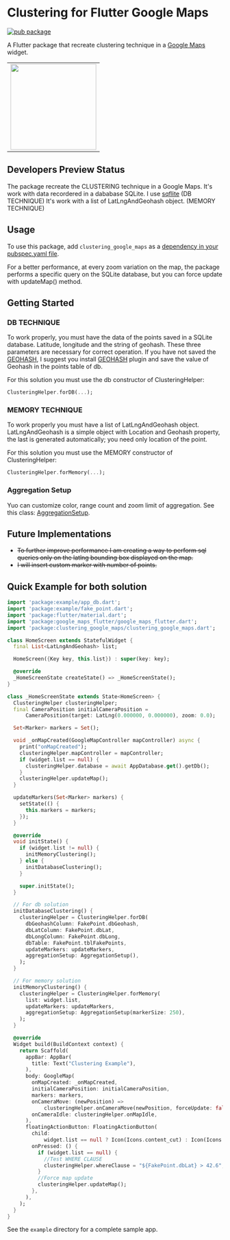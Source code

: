 # Clustering for Flutter Google Maps 

[![pub package](https://img.shields.io/pub/v/clustering_google_maps.svg)](https://pub.dartlang.org/packages/clustering_google_maps)

A Flutter package that recreate clustering technique in a [Google Maps](https://developers.google.com/maps/) widget.

<div style="text-align: center"><table><tr>
  <td style="text-align: center">
  <a href="https://github.com/giandifra/clustering_google_maps/blob/master/example.gif">
    <img src="https://github.com/giandifra/clustering_google_maps/blob/master/example.gif" width="200"/></a>
</td>
</tr></table></div>

## Developers Preview Status
The package recreate the CLUSTERING technique in a Google Maps. 
It's work with data recordered in a dababase SQLite. I use [sqflite](https://pub.dartlang.org/packages/sqflite) (DB TECHNIQUE)
It's work with a list of LatLngAndGeohash object. (MEMORY TECHNIQUE)

## Usage

To use this package, add `clustering_google_maps` as a [dependency in your pubspec.yaml file](https://flutter.io/platform-plugins/).

For a better performance, at every zoom variation on the map, the package performs
a specific query on the SQLite database, but you can force update with updateMap() method.

## Getting Started

### DB TECHNIQUE
To work properly, you must have the data of the points saved in a SQLite database.
Latitude, longitude and the string of geohash. These three parameters are necessary for correct operation.
If you have not saved the [GEOHASH](https://pub.dartlang.org/packages/geohash), I suggest you install [GEOHASH](https://pub.dartlang.org/packages/geohash)
plugin and save the value of Geohash in the points table of db.

For this solution you must use the db constructor of ClusteringHelper:

```dart
ClusteringHelper.forDB(...);
```

### MEMORY TECHNIQUE

To work properly you must have a list of LatLngAndGeohash object. LatLngAndGeohash is a simple object with Location 
and Geohash property, the last is generated automatically; you need only location of the point.

For this solution you must use the MEMORY constructor of ClusteringHelper:

```dart
ClusteringHelper.forMemory(...);
```

### Aggregation Setup

Yuo can customize color, range count and zoom limit of aggregation.
See this class: [AggregationSetup](https://github.com/giandifra/clustering_google_maps/blob/master/lib/src/aggregation_setup.dart).

## Future Implementations

- ~~To further improve performance I am creating a way to perform sql queries only on the latlng bounding box displayed on the map.~~
- ~~I will insert custom marker with number of points.~~

## Quick Example for both solution

```dart
import 'package:example/app_db.dart';
import 'package:example/fake_point.dart';
import 'package:flutter/material.dart';
import 'package:google_maps_flutter/google_maps_flutter.dart';
import 'package:clustering_google_maps/clustering_google_maps.dart';

class HomeScreen extends StatefulWidget {
  final List<LatLngAndGeohash> list;

  HomeScreen({Key key, this.list}) : super(key: key);

  @override
  _HomeScreenState createState() => _HomeScreenState();
}

class _HomeScreenState extends State<HomeScreen> {
  ClusteringHelper clusteringHelper;
  final CameraPosition initialCameraPosition =
      CameraPosition(target: LatLng(0.000000, 0.000000), zoom: 0.0);

  Set<Marker> markers = Set();

  void _onMapCreated(GoogleMapController mapController) async {
    print("onMapCreated");
    clusteringHelper.mapController = mapController;
    if (widget.list == null) {
      clusteringHelper.database = await AppDatabase.get().getDb();
    }
    clusteringHelper.updateMap();
  }

  updateMarkers(Set<Marker> markers) {
    setState(() {
      this.markers = markers;
    });
  }

  @override
  void initState() {
    if (widget.list != null) {
      initMemoryClustering();
    } else {
      initDatabaseClustering();
    }

    super.initState();
  }

  // For db solution
  initDatabaseClustering() {
    clusteringHelper = ClusteringHelper.forDB(
      dbGeohashColumn: FakePoint.dbGeohash,
      dbLatColumn: FakePoint.dbLat,
      dbLongColumn: FakePoint.dbLong,
      dbTable: FakePoint.tblFakePoints,
      updateMarkers: updateMarkers,
      aggregationSetup: AggregationSetup(),
    );
  }

  // For memory solution
  initMemoryClustering() {
    clusteringHelper = ClusteringHelper.forMemory(
      list: widget.list,
      updateMarkers: updateMarkers,
      aggregationSetup: AggregationSetup(markerSize: 250),
    );
  }

  @override
  Widget build(BuildContext context) {
    return Scaffold(
      appBar: AppBar(
        title: Text("Clustering Example"),
      ),
      body: GoogleMap(
        onMapCreated: _onMapCreated,
        initialCameraPosition: initialCameraPosition,
        markers: markers,
        onCameraMove: (newPosition) =>
            clusteringHelper.onCameraMove(newPosition, forceUpdate: false),
        onCameraIdle: clusteringHelper.onMapIdle,
      ),
      floatingActionButton: FloatingActionButton(
        child:
            widget.list == null ? Icon(Icons.content_cut) : Icon(Icons.update),
        onPressed: () {
          if (widget.list == null) {
            //Test WHERE CLAUSE
            clusteringHelper.whereClause = "${FakePoint.dbLat} > 42.6";
          }
          //Force map update
          clusteringHelper.updateMap();
        },
      ),
    );
  }
}
```

See the `example` directory for a complete sample app.
